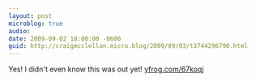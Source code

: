 ```yaml
---
layout: post
microblog: true
audio: 
date: 2009-09-02 18:00:00 -0600
guid: http://craigmcclellan.micro.blog/2009/09/03/t3744296790.html
---
```

Yes! I didn't even know this was out yet! [yfrog.com/67koqj](http://yfrog.com/67koqj)
